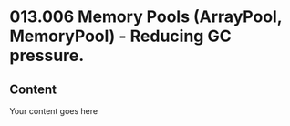 ﻿# 013.006 Memory Pools (ArrayPool<T>, MemoryPool<T>) - Reducing GC pressure.

## Content
Your content goes here
